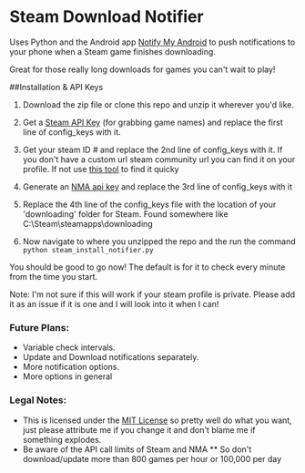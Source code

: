 Steam Download Notifier
=======================

Uses Python and the Android app [Notify My Android](https://www.notifymyandroid.com) to push notifications to your phone when a Steam game finishes downloading.

Great for those really long downloads for games you can't wait to play!

##Installation & API Keys

1. Download the zip file or clone this repo and unzip it wherever you'd like.
2. Get a [Steam API Key](http://steamcommunity.com/dev/apikey) (for grabbing game names) and replace the first line of config_keys with it.

2. Get your steam ID # and replace the 2nd line of config_keys with it. If you don't have a custom url steam community url you can find it on your profile. If not use [this tool](http://steamidconverter.com/) to find it quicky

3. Generate an [NMA api key](https://www.notifymyandroid.com/account.jsp) and replace the 3rd line of config_keys with it

4. Replace the 4th line of the config_keys file with the location of your 'downloading' folder for Steam. Found somewhere like C:\Steam\steamapps\downloading

5. Now navigate to where you unzipped the repo and the run the command `python steam_install_notifier.py`

You should be good to go now!
The default is for it to check every minute from the time you start.


Note: I'm not sure if this will work if your steam profile is private. Please add it as an issue if it is one and I will look into it when I can!

### Future Plans:
* Variable check intervals.
* Update and Download notifications separately.
* More notification options.
* More options in general

### Legal Notes:

* This is licensed under the [MIT License](https://tldrlegal.com/license/mit-license) so pretty well do what you want, just please attribute me if you change it and don't blame me if something explodes.
* Be aware of the API call limits of Steam and NMA
** So don't download/update more than 800 games per hour or 100,000 per day
